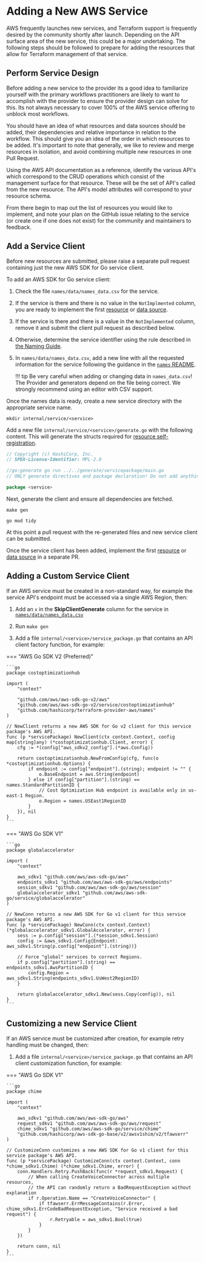 <!-- markdownlint-configure-file { "code-block-style": false } -->
# Adding a New AWS Service

AWS frequently launches new services, and Terraform support is frequently desired by the community shortly after launch. Depending on the API surface area of the new service, this could be a major undertaking. The following steps should be followed to prepare for adding the resources that allow for Terraform management of that service.

## Perform Service Design

Before adding a new service to the provider its a good idea to familiarize yourself with the primary workflows practitioners are likely to want to accomplish with the provider to ensure the provider design can solve for this. Its not always necessary to cover 100% of the AWS service offering to unblock most workflows.

You should have an idea of what resources and data sources should be added, their dependencies and relative importance in relation to the workflow. This should give you an idea of the order in which resources to be added. It's important to note that generally, we like to review and merge resources in isolation, and avoid combining multiple new resources in one Pull Request.

Using the AWS API documentation as a reference, identify the various API's which correspond to the CRUD operations which consist of the management surface for that resource. These will be the set of API's called from the new resource. The API's model attributes will correspond to your resource schema.

From there begin to map out the list of resources you would like to implement, and note your plan on the GitHub issue relating to the service (or create one if one does not exist) for the community and maintainers to feedback.

## Add a Service Client

Before new resources are submitted, please raise a separate pull request containing just the new AWS SDK for Go service client.

To add an AWS SDK for Go service client:

1. Check the file `names/data/names_data.csv` for the service.

1. If the service is there and there is no value in the `NotImplmented` column, you are ready to implement the first [resource](./add-a-new-resource.md) or [data source](./add-a-new-datasource.md).

1. If the service is there and there is a value in the `NotImplemented` column, remove it and submit the client pull request as described below.

1. Otherwise, determine the service identifier using the rule described in [the Naming Guide](naming.md#service-identifier).

1. In `names/data/names_data.csv`, add a new line with all the requested information for the service following the guidance in the [`names` README](https://github.com/hashicorp/terraform-provider-aws/blob/main/names/README.md).

    !!! tip
        Be very careful when adding or changing data in `names_data.csv`!
        The Provider and generators depend on the file being correct.
        We strongly recommend using an editor with CSV support.

Once the names data is ready, create a new service directory with the appropriate service name.

```console
mkdir internal/service/<service>
```

Add a new file `internal/service/<service>/generate.go` with the following content. This will generate the structs required for [resource self-registration](./add-a-new-resource.md#register-resource-to-the-provider).

```go
// Copyright (c) HashiCorp, Inc.
// SPDX-License-Identifier: MPL-2.0

//go:generate go run ../../generate/servicepackage/main.go
// ONLY generate directives and package declaration! Do not add anything else to this file.

package <service>
```

Next, generate the client and ensure all dependencies are fetched.

```console
make gen
```

```console
go mod tidy
```

At this point a pull request with the re-generated files and new service client can be submitted.

Once the service client has been added, implement the first [resource](./add-a-new-resource.md) or [data source](./add-a-new-datasource.md) in a separate PR.

## Adding a Custom Service Client

If an AWS service must be created in a non-standard way, for example the service API's endpoint must be accessed via a single AWS Region, then:

1. Add an `x` in the **SkipClientGenerate** column for the service in [`names/data/names_data.csv`](https://github.com/hashicorp/terraform-provider-aws/blob/main/names/README.md)

1. Run `make gen`

1. Add a file `internal/<service>/service_package.go` that contains an API client factory function, for example:

=== "AWS Go SDK V2 (Preferred)"

    ```go
    package costoptimizationhub

    import (
        "context"

        "github.com/aws/aws-sdk-go-v2/aws"
        "github.com/aws/aws-sdk-go-v2/service/costoptimizationhub"
        "github.com/hashicorp/terraform-provider-aws/names"
    )

    // NewClient returns a new AWS SDK for Go v2 client for this service package's AWS API.
    func (p *servicePackage) NewClient(ctx context.Context, config map[string]any) (*costoptimizationhub.Client, error) {
        cfg := *(config["aws_sdkv2_config"].(*aws.Config))

        return costoptimizationhub.NewFromConfig(cfg, func(o *costoptimizationhub.Options) {
            if endpoint := config["endpoint"].(string); endpoint != "" {
                o.BaseEndpoint = aws.String(endpoint)
            } else if config["partition"].(string) == names.StandardPartitionID {
                // Cost Optimization Hub endpoint is available only in us-east-1 Region.
                o.Region = names.USEast1RegionID
            }
        }), nil
    }
    ```

=== "AWS Go SDK V1"

    ```go
    package globalaccelerator
    
    import (
        "context"
    
        aws_sdkv1 "github.com/aws/aws-sdk-go/aws"
        endpoints_sdkv1 "github.com/aws/aws-sdk-go/aws/endpoints"
        session_sdkv1 "github.com/aws/aws-sdk-go/aws/session"
        globalaccelerator_sdkv1 "github.com/aws/aws-sdk-go/service/globalaccelerator"
    )
    
    // NewConn returns a new AWS SDK for Go v1 client for this service package's AWS API.
    func (p *servicePackage) NewConn(ctx context.Context) (*globalaccelerator_sdkv1.GlobalAccelerator, error) {
        sess := p.config["session"].(*session_sdkv1.Session)
        config := &aws_sdkv1.Config{Endpoint: aws_sdkv1.String(p.config["endpoint"].(string))}
    
        // Force "global" services to correct Regions.
        if p.config["partition"].(string) == endpoints_sdkv1.AwsPartitionID {
            config.Region = aws_sdkv1.String(endpoints_sdkv1.UsWest2RegionID)
        }
    
        return globalaccelerator_sdkv1.New(sess.Copy(config)), nil
    }
    ```

## Customizing a new Service Client

If an AWS service must be customized after creation, for example retry handling must be changed, then:

1. Add a file `internal/<service>/service_package.go` that contains an API client customization function, for example:

=== "AWS Go SDK V1"

    ```go
    package chime
    
    import (
    	"context"
    
    	aws_sdkv1 "github.com/aws/aws-sdk-go/aws"
    	request_sdkv1 "github.com/aws/aws-sdk-go/aws/request"
    	chime_sdkv1 "github.com/aws/aws-sdk-go/service/chime"
    	"github.com/hashicorp/aws-sdk-go-base/v2/awsv1shim/v2/tfawserr"
    )
    
    // CustomizeConn customizes a new AWS SDK for Go v1 client for this service package's AWS API.
    func (p *servicePackage) CustomizeConn(ctx context.Context, conn *chime_sdkv1.Chime) (*chime_sdkv1.Chime, error) {
    	conn.Handlers.Retry.PushBack(func(r *request_sdkv1.Request) {
    		// When calling CreateVoiceConnector across multiple resources,
    		// the API can randomly return a BadRequestException without explanation
    		if r.Operation.Name == "CreateVoiceConnector" {
    			if tfawserr.ErrMessageContains(r.Error, chime_sdkv1.ErrCodeBadRequestException, "Service received a bad request") {
    				r.Retryable = aws_sdkv1.Bool(true)
    			}
    		}
    	})
    
    	return conn, nil
    }
    ```
